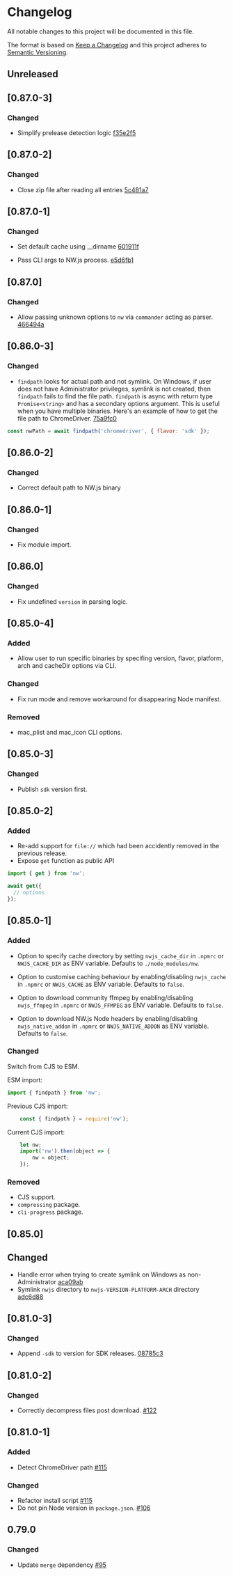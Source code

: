 # Changelog

All notable changes to this project will be documented in this file.

The format is based on [Keep a Changelog](http://keepachangelog.com/)
and this project adheres to [Semantic Versioning](http://semver.org/).

## Unreleased

## [0.87.0-3]

### Changed

- Simplify prelease detection logic [f35e2f5](https://github.com/nwjs/npm-installer/commit/f35e2f53932d89c8fe4c569367cb04e310e25bd7)

## [0.87.0-2]

### Changed

- Close zip file after reading all entries [5c481a7](https://github.com/nwjs/npm-installer/commit/5c481a75e7446d6c01bd4146ad46e218edb89fb9)

## [0.87.0-1]

### Changed

- Set default cache using __dirname [601911f](https://github.com/nwjs/npm-installer/commit/601911fbb374fd01b07fa138718b0d7d2751fc51)

- Pass CLI args to NW.js process. [e5d6fb1](https://github.com/nwjs/npm-installer/commit/e5d6fb18a291f30a318dc0df5806e69a6f83ea9b)

## [0.87.0]

### Changed

- Allow passing unknown options to `nw` via `commander` acting as parser. [466494a](https://github.com/nwjs/npm-installer/commit/466494adbf3894210d753cc3d59050ae3c4d8d0c)

## [0.86.0-3]

### Changed

- `findpath` looks for actual path and not symlink. On Windows, if user does not have Administrator privileges, symlink is not created, then `findpath` fails to find the file path. `findpath` is async with return type `Promise<string>` and has a secondary options argument. This is useful when you have multiple binaries. Here's an example of how to get the file path to ChromeDriver. [75a9fc0](https://github.com/nwjs/npm-installer/commit/75a9fc02a2aeb91fc1a7b49700fb9617ff3c020b)

```js
const nwPath = await findpath('chromedriver', { flavor: 'sdk' });
```

## [0.86.0-2]

### Changed

- Correct default path to NW.js binary

## [0.86.0-1]

### Changed

- Fix module import.

## [0.86.0]

### Changed

- Fix undefined `version` in parsing logic.

## [0.85.0-4]

### Added

- Allow user to run specific binaries by specifing version, flavor, platform, arch and cacheDir options via CLI.

### Changed

- Fix run mode and remove workaround for disappearing Node manifest.

### Removed

- mac_plist and mac_icon CLI options.

## [0.85.0-3]

### Changed

- Publish `sdk` version first.

## [0.85.0-2]

### Added

- Re-add support for `file://` which had been accidently removed in the previous release.
- Expose `get` function as public API

```js
import { get } from 'nw';

await get({
  // options
});
```

## [0.85.0-1]

### Added

- Option to specify cache directory by setting `nwjs_cache_dir` in `.npmrc` or `NWJS_CACHE_DIR` as ENV variable. Defaults to `./node_modules/nw`.

- Option to customise caching behaviour by enabling/disabling `nwjs_cache` in `.npmrc` or `NWJS_CACHE` as ENV variable. Defaults to `false`.

- Option to download community ffmpeg by enabling/disabling `nwjs_ffmpeg` in `.npmrc` or `NWJS_FFMPEG` as ENV variable. Defaults to `false`.

- Option to download NW.js Node headers by enabling/disabling `nwjs_native_addon` in `.npmrc` or `NWJS_NATIVE_ADDON` as ENV variable. Defaults to `false`.

### Changed

Switch from CJS to ESM.

ESM import:

```javascript
import { findpath } from 'nw';
```

Previous CJS import:

```javascript
    const { findpath } = require('nw');
```

Current CJS import:

```javascript
    let nw;
    import('nw').then(object => {
        nw = object;
    });
```

### Removed

- CJS support.
- `compressing` package.
- `cli-progress` package.

## [0.85.0]

## Changed

- Handle error when trying to create symlink on Windows as non-Administrator [aca09ab](https://github.com/nwjs/npm-installer/commit/aca09abbd315fc87c6c4f813748aa4a5898bbda7)
- Symlink `nwjs` directory to `nwjs-VERSION-PLATFORM-ARCH` directory [adc6d88](https://github.com/nwjs/npm-installer/commit/adc6d88cc3ed3fcf79d30278f99b7440f8961ead)

## [0.81.0-3]

### Changed

- Append `-sdk` to version for SDK releases. [08785c3](https://github.com/nwjs/npm-installer/commit/08785c36d7df9878439a6e3d0de4273bf220216f)

## [0.81.0-2]

### Changed

- Correctly decompress files post download. [#122](https://github.com/nwjs/npm-installer/pull/122)

## [0.81.0-1]

### Added

- Detect ChromeDriver path [#115](https://github.com/nwjs/npm-installer/pull/115)

### Changed

- Refactor install script [#115](https://github.com/nwjs/npm-installer/pull/115)
- Do not pin Node version in `package.json`. [#106](https://github.com/nwjs/npm-installer/pull/106)

## 0.79.0

### Changed

- Update `merge` dependency [#95](https://github.com/nwjs/npm-installer/pull/95)
